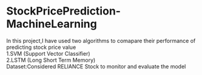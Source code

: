 # StockPricePrediction-MachineLearning
In this project,I have used two algorithms to comapare their performance of predicting stock price value<br />
1.SVM (Support Vector Classifier)<br />
2.LSTM (Long Short Term Memory)
<br />
Dataset:Considered RELIANCE Stock to monitor and evaluate the model
